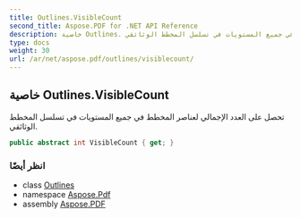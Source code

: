 ```yaml
---
title: Outlines.VisibleCount
second_title: Aspose.PDF for .NET API Reference
description: خاصية Outlines. تحصل على العدد الإجمالي لعناصر المخطط في جميع المستويات في تسلسل المخطط الوثائقي
type: docs
weight: 30
url: /ar/net/aspose.pdf/outlines/visiblecount/
---
```

## خاصية Outlines.VisibleCount

تحصل على العدد الإجمالي لعناصر المخطط في جميع المستويات في تسلسل المخطط الوثائقي.

```csharp
public abstract int VisibleCount { get; }
```

### انظر أيضًا

* class [Outlines](../)
* namespace [Aspose.Pdf](../../../aspose.pdf/)
* assembly [Aspose.PDF](../../../)